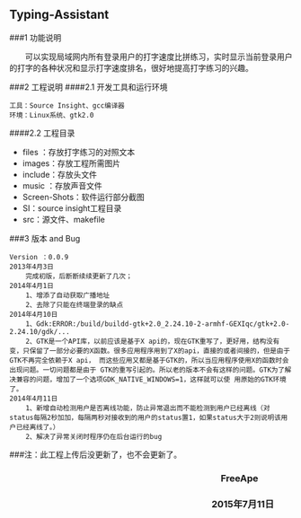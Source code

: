## Typing-Assistant ##
###1 功能说明

&emsp;&emsp;可以实现局域网内所有登录用户的打字速度比拼练习，实时显示当前登录用户的打字的各种状况和显示打字速度排名，很好地提高打字练习的兴趣。

###2 工程说明
####2.1 开发工具和运行环境

	工具：Source Insight、gcc编译器
	环境：Linux系统、gtk2.0

####2.2 工程目录

- files	：存放打字练习的对照文本
- images：存放工程所需图片
- include：存放头文件
- music	：存放声音文件
- Screen-Shots：软件运行部分截图
- SI：source insight工程目录
- src：源文件、makefile

###3 版本 and Bug

	Version	：0.0.9
	2013年4月3日 
		完成初版，后断断续续更新了几次；
	2014年4月1日
		1、增添了自动获取广播地址
		2、去除了只能在终端登录的缺点
	2014年4月10日
		1、Gdk:ERROR:/build/buildd-gtk+2.0_2.24.10-2-armhf-GEXIqc/gtk+2.0-2.24.10/gdk/...
		2、GTK是一个API库，以前应该是基于X api的，现在GTK重写了，更好用，结构没有变，只保留了一部分必要的X函数。很多应用程序用到了X的api，直接的或者间接的，但是由于GTK不再完全依赖于X api， 而这些应用又都是基于GTK的，所以当应用程序使用X的函数时会出现问题。一切问题都是由于 GTK的重写引起的。所以老的版本不会有这样的问题。GTK为了解决兼容的问题，增加了一个选项GDK_NATIVE_WINDOWS=1，这样就可以使 用原始的GTK环境了。
	2014年4月11日
		1、新增自动检测用户是否离线功能，防止异常退出而不能检测到用户已经离线（对status每隔2秒加加，每隔两秒对接收到的用户的status置1，如果status大于2则说明该用户已经离线了。）
		2、解决了异常关闭时程序仍在后台运行的bug

###注：此工程上传后没更新了，也不会更新了。

### &emsp;&emsp;&emsp;&emsp;&emsp;&emsp;&emsp;&emsp;&emsp;&emsp;&emsp;&emsp;&emsp;&emsp;&emsp;&emsp;&emsp;&emsp;&emsp;&emsp;&emsp;&emsp;&emsp;FreeApe 
### &emsp;&emsp;&emsp;&emsp;&emsp;&emsp;&emsp;&emsp;&emsp;&emsp;&emsp;&emsp;&emsp;&emsp;&emsp;&emsp;&emsp;&emsp;&emsp;&emsp;&emsp;&emsp;2015年7月11日